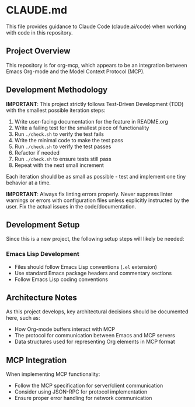 # CLAUDE.md

This file provides guidance to Claude Code (claude.ai/code) when working
with code in this repository.

## Project Overview

This repository is for org-mcp, which appears to be an integration between
Emacs Org-mode and the Model Context Protocol (MCP).

## Development Methodology

**IMPORTANT**: This project strictly follows Test-Driven Development (TDD)
with the smallest possible iteration steps:

1. Write user-facing documentation for the feature in README.org
1. Write a failing test for the smallest piece of functionality
1. Run `./check.sh` to verify the test fails
1. Write the minimal code to make the test pass
1. Run `./check.sh` to verify the test passes
1. Refactor if needed
1. Run `./check.sh` to ensure tests still pass
1. Repeat with the next small increment

Each iteration should be as small as possible - test and implement one tiny
behavior at a time.

**IMPORTANT**: Always fix linting errors properly. Never suppress linter
warnings or errors with configuration files unless explicitly instructed by
the user. Fix the actual issues in the code/documentation.

## Development Setup

Since this is a new project, the following setup steps will likely be needed:

### Emacs Lisp Development

- Files should follow Emacs Lisp conventions (`.el` extension)
- Use standard Emacs package headers and commentary sections
- Follow Emacs Lisp coding conventions

## Architecture Notes

As this project develops, key architectural decisions should be documented
here, such as:

- How Org-mode buffers interact with MCP
- The protocol for communication between Emacs and MCP servers
- Data structures used for representing Org elements in MCP format

## MCP Integration

When implementing MCP functionality:

- Follow the MCP specification for server/client communication
- Consider using JSON-RPC for protocol implementation
- Ensure proper error handling for network communication
